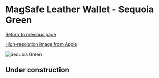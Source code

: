 # MagSafe Leather Wallet - Sequoia Green

[Return to previous page](/wallet)

[High-resolution image from Apple](https://store.storeimages.cdn-apple.com/8756/as-images.apple.com/is/MM0X3?wid=4500&hei=4500&fmt=png)

<div style="width: 512px"><img src="/almost_uncompressed/MM0X3.webp" alt="Sequoia Green"></div>

## Under construction
